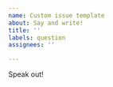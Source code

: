 ```yaml
---
name: Custom issue template
about: Say and write!
title: ''
labels: question
assignees: ''

---
```


Speak out!
